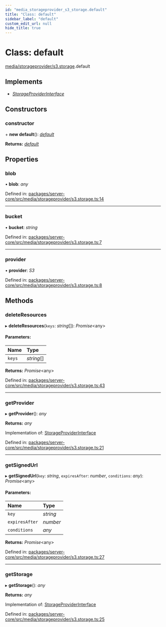 ```yaml
---
id: "media_storageprovider_s3_storage.default"
title: "Class: default"
sidebar_label: "default"
custom_edit_url: null
hide_title: true
---
```


# Class: default

[media/storageprovider/s3.storage](../modules/media_storageprovider_s3_storage.md).default

## Implements

* [*StorageProviderInterface*](../interfaces/media_storageprovider_storageprovider_interface.storageproviderinterface.md)

## Constructors

### constructor

\+ **new default**(): [*default*](media_storageprovider_s3_storage.default.md)

**Returns:** [*default*](media_storageprovider_s3_storage.default.md)

## Properties

### blob

• **blob**: *any*

Defined in: [packages/server-core/src/media/storageprovider/s3.storage.ts:14](https://github.com/xr3ngine/xr3ngine/blob/77d12cea0/packages/server-core/src/media/storageprovider/s3.storage.ts#L14)

___

### bucket

• **bucket**: *string*

Defined in: [packages/server-core/src/media/storageprovider/s3.storage.ts:7](https://github.com/xr3ngine/xr3ngine/blob/77d12cea0/packages/server-core/src/media/storageprovider/s3.storage.ts#L7)

___

### provider

• **provider**: *S3*

Defined in: [packages/server-core/src/media/storageprovider/s3.storage.ts:8](https://github.com/xr3ngine/xr3ngine/blob/77d12cea0/packages/server-core/src/media/storageprovider/s3.storage.ts#L8)

## Methods

### deleteResources

▸ **deleteResources**(`keys`: *string*[]): *Promise*<any\>

#### Parameters:

Name | Type |
:------ | :------ |
`keys` | *string*[] |

**Returns:** *Promise*<any\>

Defined in: [packages/server-core/src/media/storageprovider/s3.storage.ts:43](https://github.com/xr3ngine/xr3ngine/blob/77d12cea0/packages/server-core/src/media/storageprovider/s3.storage.ts#L43)

___

### getProvider

▸ **getProvider**(): *any*

**Returns:** *any*

Implementation of: [StorageProviderInterface](../interfaces/media_storageprovider_storageprovider_interface.storageproviderinterface.md)

Defined in: [packages/server-core/src/media/storageprovider/s3.storage.ts:21](https://github.com/xr3ngine/xr3ngine/blob/77d12cea0/packages/server-core/src/media/storageprovider/s3.storage.ts#L21)

___

### getSignedUrl

▸ **getSignedUrl**(`key`: *string*, `expiresAfter`: *number*, `conditions`: *any*): *Promise*<any\>

#### Parameters:

Name | Type |
:------ | :------ |
`key` | *string* |
`expiresAfter` | *number* |
`conditions` | *any* |

**Returns:** *Promise*<any\>

Defined in: [packages/server-core/src/media/storageprovider/s3.storage.ts:27](https://github.com/xr3ngine/xr3ngine/blob/77d12cea0/packages/server-core/src/media/storageprovider/s3.storage.ts#L27)

___

### getStorage

▸ **getStorage**(): *any*

**Returns:** *any*

Implementation of: [StorageProviderInterface](../interfaces/media_storageprovider_storageprovider_interface.storageproviderinterface.md)

Defined in: [packages/server-core/src/media/storageprovider/s3.storage.ts:25](https://github.com/xr3ngine/xr3ngine/blob/77d12cea0/packages/server-core/src/media/storageprovider/s3.storage.ts#L25)
